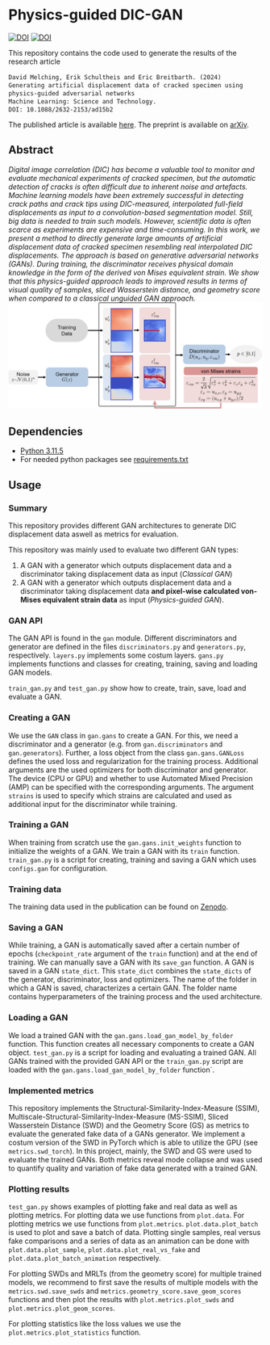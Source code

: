 # Physics-guided DIC-GAN
[![DOI](https://zenodo.org/badge/743515570.svg)](https://zenodo.org/doi/10.5281/zenodo.10513378)
[![DOI](https://zenodo.org/badge/DOI/10.5281/zenodo.7737880.svg)](https://doi.org/10.5281/zenodo.7737880)

This repository contains the code used to generate the results of the research article
```
David Melching, Erik Schultheis and Eric Breitbarth. (2024)
Generating artificial displacement data of cracked specimen using physics-guided adversarial networks 
Machine Learning: Science and Technology.
DOI: 10.1088/2632-2153/ad15b2
```

The published article is available [here](https://iopscience.iop.org/article/10.1088/2632-2153/ad15b2). The preprint is available on [arXiv](https://arxiv.org/abs/2303.15939).

## Abstract
*Digital image correlation (DIC) has become a valuable tool to monitor and evaluate mechanical experiments of cracked specimen, but the automatic detection of cracks is often difficult due to inherent noise and artefacts. Machine learning models have been extremely successful in detecting crack paths and crack tips using DIC-measured, interpolated full-field displacements as input to a convolution-based segmentation model. Still, big data is needed to train such models. However, scientific data is often scarce as experiments are expensive and time-consuming. In this work, we present a method to directly generate large amounts of artificial displacement data of cracked specimen resembling real interpolated DIC displacements. The approach is based on generative adversarial networks (GANs). During training, the discriminator receives physical domain knowledge in the form of the derived von Mises equivalent strain. We show that this physics-guided approach leads to improved results in terms of visual quality of samples, sliced Wasserstein distance, and geometry score when compared to a classical unguided GAN approach.*
<img src="Abstract.jpg" alt="abstract" width="800"/>

## Dependencies
- [Python 3.11.5](https://www.python.org/downloads/release/python-3115/)
- For needed python packages see [requirements.txt](requirements.txt)

## Usage

### Summary
This repository provides different GAN architectures to generate DIC displacement data aswell as metrics for evaluation.

This repository was mainly used to evaluate two different GAN types:
1. A GAN with a generator which outputs displacement data and a discriminator taking displacement data as input (*Classical GAN*)
2. A GAN with a generator which outputs displacement data and a discriminator taking displacement data **and pixel-wise calculated von-Mises equivalent strain data** as input (*Physics-guided GAN*).
### GAN API
The GAN API is found in the `gan` module.
Different discriminators and generator are defined in the files `discriminators.py` and `generators.py`, respectively.
`layers.py` implements some costum layers.
`gans.py` implements functions and classes for creating, training, saving and loading GAN models.

`train_gan.py` and `test_gan.py` show how to create, train, save, load
and evaluate a GAN.

### Creating a GAN
We use the `GAN` class in `gan.gans` to create a GAN.
For this, we need a discriminator and a generator (e.g. from `gan.discriminators` and `gan.generators`).
Further, a loss object from the class `gan.gans.GANLoss` defines the used loss and regularization
for the training process. Additional arguments are the used optimizers for both discriminator and generator.
The device (CPU or GPU) and whether to use Automated Mixed Precision (AMP)
can be specified with the corresponding arguments.
The argument `strains` is used to specify which strains are calculated
and used as additional input for the discriminator while training.

### Training a GAN
When training from scratch use the `gan.gans.init_weights` function to initialize
the weights of a GAN. We train a GAN with its `train` function. `train_gan.py` is a script for creating, training and saving a GAN which uses `configs.gan` for configuration.

### Training data
The training data used in the publication can be found on [Zenodo](https://doi.org/10.5281/zenodo.7737880).

### Saving a GAN
While training, a GAN is automatically saved after a certain number of epochs
(`checkpoint_rate` argument of the `train` function) and at the end of training.
We can manually save a GAN with its `save_gan` function.
A GAN is saved in a GAN `state_dict`. This `state_dict` combines the `state_dicts`
of the generator, discriminator, loss and optimizers.
The name of the folder in which a GAN is saved,
characterizes a certain GAN.
The folder name contains hyperparameters of the training process and the
used architecture.

### Loading a GAN
We load a trained GAN with the `gan.gans.load_gan_model_by_folder` function.
This function creates all necessary components to create a GAN object. `test_gan.py` is a script for loading and evaluating a trained GAN. All GANs trained with the provided GAN API or the `train_gan.py` script are loaded with the `gan.gans.load_gan_model_by_folder` function`.

### Implemented metrics
This repository implements the Structural-Similarity-Index-Measure (SSIM), Multiscale-Structural-Similarity-Index-Measure (MS-SSIM), Sliced Wasserstein Distance (SWD) and the Geometry Score (GS) as metrics to evaluate the generated fake data of a GANs generator. We implement a costum version of the SWD in PyTorch which is able to utilize the GPU (see `metrics.swd_torch`). In this project, mainly, the SWD and GS were used to evaluate the trained GANs. Both metrics reveal mode collapse and was used to quantify quality and variation of fake data generated with a trained GAN.

### Plotting results
`test_gan.py` shows examples of plotting fake and real data as well as plotting metrics. For plotting data we use functions from `plot.data`. For plotting metrics we use functions from `plot.metrics`. `plot.data.plot_batch` is used to plot and save a batch of data. Plotting single samples, real versus fake comparisons and a series of data as an animation can be done with `plot.data.plot_sample`, `plot.data.plot_real_vs_fake` and `plot.data.plot_batch_animation` respectively.

For plotting SWDs and MRLTs (from the geometry score) for multiple trained models, we recommend to first save the results of multiple models with the `metrics.swd.save_swds` and `metrics.geometry_score.save_geom_scores` functions and then plot the results with `plot.metrics.plot_swds` and `plot.metrics.plot_geom_scores`.

For plotting statistics like the loss values we use the `plot.metrics.plot_statistics` function.
